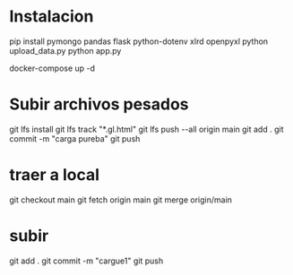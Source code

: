 # Instalacion
pip install pymongo pandas flask python-dotenv xlrd openpyxl
python upload_data.py
python app.py

docker-compose up -d




# Subir archivos pesados 
git lfs install
git lfs track "*.gl.html"
git lfs push --all origin main
git add .
git commit -m "carga pureba"
git push

# traer a local
git checkout main 
git fetch origin main 
git merge origin/main

# subir
git add . 
git commit -m "cargue1" 
git push